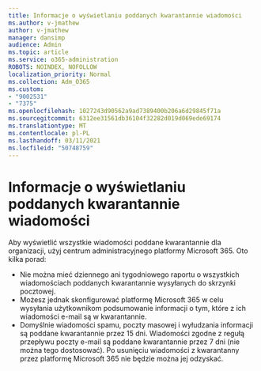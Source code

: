 ```yaml
---
title: Informacje o wyświetlaniu poddanych kwarantannie wiadomości
ms.author: v-jmathew
author: v-jmathew
manager: dansimp
audience: Admin
ms.topic: article
ms.service: o365-administration
ROBOTS: NOINDEX, NOFOLLOW
localization_priority: Normal
ms.collection: Adm_O365
ms.custom:
- "9002531"
- "7375"
ms.openlocfilehash: 1027243d90562a9ad7389400b206a6d29845f71a
ms.sourcegitcommit: 6312ee31561db36104f32282d019d069ede69174
ms.translationtype: MT
ms.contentlocale: pl-PL
ms.lasthandoff: 03/11/2021
ms.locfileid: "50748759"
---
```

# <a name="info-about-viewing-quarantined-messages"></a>Informacje o wyświetlaniu poddanych kwarantannie wiadomości

Aby wyświetlić wszystkie wiadomości poddane kwarantannie dla organizacji, użyj centrum administracyjnego platformy Microsoft 365. Oto kilka porad:

- Nie można mieć dziennego ani tygodniowego raportu o wszystkich wiadomościach poddanych kwarantannie wysyłanych do skrzynki pocztowej.
- Możesz jednak skonfigurować platformę Microsoft 365 w celu wysyłania użytkownikom podsumowanie informacji o tym, które z ich wiadomości e-mail są w kwarantannie.
- Domyślnie wiadomości spamu, poczty masowej i wyłudzania informacji są poddane kwarantannie przez 15 dni. Wiadomości zgodne z regułą przepływu poczty e-mail są poddane kwarantannie przez 7 dni (nie można tego dostosować). Po usunięciu wiadomości z kwarantanny przez platformę Microsoft 365 nie będzie można jej odzyskać.
